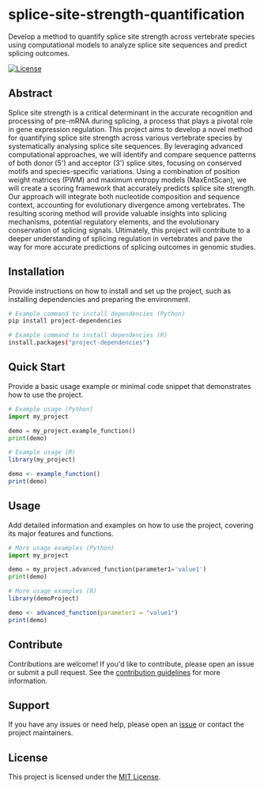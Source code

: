 # splice-site-strength-quantification

Develop a method to quantify splice site strength across vertebrate species using computational models to analyze splice site sequences and predict splicing outcomes.

[![License](https://img.shields.io/badge/license-MIT-blue.svg)](LICENSE)

## Abstract

Splice site strength is a critical determinant in the accurate recognition and processing of pre-mRNA during splicing, a process that plays a pivotal role in gene expression regulation. This project aims to develop a novel method for quantifying splice site strength across various vertebrate species by systematically analysing splice site sequences. By leveraging advanced computational approaches, we will identify and compare sequence patterns of both donor (5') and acceptor (3') splice sites, focusing on conserved motifs and species-specific variations. Using a combination of position weight matrices (PWM) and maximum entropy models (MaxEntScan), we will create a scoring framework that accurately predicts splice site strength. Our approach will integrate both nucleotide composition and sequence context, accounting for evolutionary divergence among vertebrates. The resulting scoring method will provide valuable insights into splicing mechanisms, potential regulatory elements, and the evolutionary conservation of splicing signals. Ultimately, this project will contribute to a deeper understanding of splicing regulation in vertebrates and pave the way for more accurate predictions of splicing outcomes in genomic studies.

## Installation

Provide instructions on how to install and set up the project, such as installing dependencies and preparing the environment.

```bash
# Example command to install dependencies (Python)
pip install project-dependencies

# Example command to install dependencies (R)
install.packages("project-dependencies")
```

## Quick Start

Provide a basic usage example or minimal code snippet that demonstrates how to use the project.

```python
# Example usage (Python)
import my_project

demo = my_project.example_function()
print(demo)
```
```r
# Example usage (R)
library(my_project)

demo <- example_function()
print(demo)
```

## Usage

Add detailed information and examples on how to use the project, covering its major features and functions.

```python
# More usage examples (Python)
import my_project

demo = my_project.advanced_function(parameter1='value1')
print(demo)
```
```r
# More usage examples (R)
library(demoProject)

demo <- advanced_function(parameter1 = "value1")
print(demo)
```

## Contribute

Contributions are welcome! If you'd like to contribute, please open an issue or submit a pull request. See the [contribution guidelines](CONTRIBUTING.md) for more information.

## Support

If you have any issues or need help, please open an [issue](https://github.com/hackbio-ca/splice-site-strength-quantification/issues) or contact the project maintainers.

## License

This project is licensed under the [MIT License](LICENSE).
